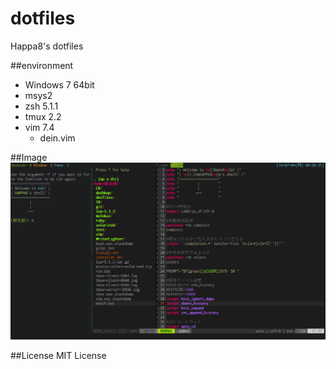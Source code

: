 # dotfiles
Happa8's dotfiles  

##environment
+ Windows 7 64bit  
+ msys2
+ zsh 5.1.1
+ tmux 2.2
+ vim 7.4  
  + dein.vim

##Image  
![image](./dotfiles.jpg)

##License
MIT License
